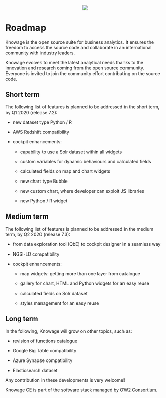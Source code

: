 <p align="center">
<img src="https://www.knowage-suite.com/site/wp-content/uploads/2016/03/KNOWAGE_logo_color.png">
</p>


# Roadmap

Knowage is the open source suite for business analytics. It ensures the freedom to access the source code and collaborate in an international community with industry leaders.

Knowage evolves to meet the latest analytical needs thanks to the innovation and research coming from the open source community. Everyone is invited to join the community effort contributing on the source code.



## Short term

The following list of features is planned to be addressed in the short term, by Q1 2020 (release 7.2):

* new dataset type Python / R

* AWS Redshift compatibility

* cockpit enhancements:

	- capability to use a Solr dataset within all widgets
	
	- custom variables for dynamic behaviours and calculated fields
	
	- calculated fields on map and chart widgets
	
	- new chart type Bubble
	
	- new custom chart, where developer can exploit JS libraries
	
	- new Python / R widget
 


## Medium term

The following list of features is planned to be addressed in the medium term, by Q2 2020 (release 7.3):

* from data exploration tool (QbE) to cockpit designer in a seamless way

* NGSI-LD compatibility

* cockpit enhancements:

	- map widgets: getting more than one layer from catalogue
	
	- gallery for chart, HTML and Python widgets for an easy reuse
	
	- calculated fields on Solr dataset
	
	- styles management for an easy reuse



## Long term

In the following, Knowage will grow on other topics, such as:

* revision of functions catalogue

* Google Big Table compatibility

* Azure Synapse compatibility

* Elasticsearch dataset



Any contribution in these developments is very welcome!

 

Knowage CE is part of the software stack managed by [OW2 Consortium](https://www.ow2.org/).